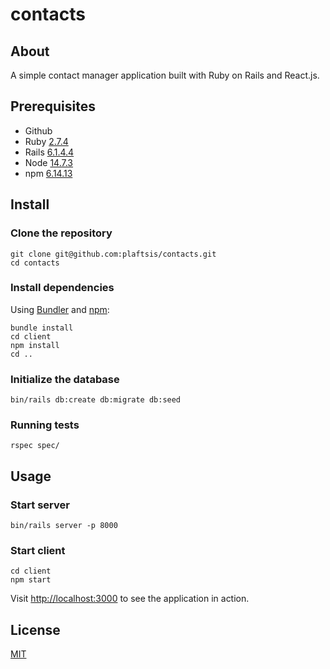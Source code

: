 # contacts

## About

A simple contact manager application built with Ruby on Rails and React.js.

## Prerequisites
- Github
- Ruby [2.7.4](https://www.ruby-lang.org/en/news/2021/07/07/ruby-2-7-4-released/)
- Rails [6.1.4.4](https://rubyonrails.org/2021/12/15/Rails-6-0-4-4-and-6-1-4-4-have-been-released)
- Node [14.7.3](https://nodejs.org/en/blog/release/v14.17.3/)
- npm [6.14.13](https://www.npmjs.com/package/npm/v/6.14.13)

## Install

### Clone the repository

```shell
git clone git@github.com:plaftsis/contacts.git
cd contacts
```

### Install dependencies

Using [Bundler](https://bundler.io/) and [npm](https://www.npmjs.com/):

```shell
bundle install
cd client
npm install
cd ..
```

### Initialize the database

```shell
bin/rails db:create db:migrate db:seed
```

### Running tests

```shell
rspec spec/
```

## Usage

### Start server
```shell
bin/rails server -p 8000
```

### Start client
```shell
cd client
npm start
```

Visit [http://localhost:3000](http://localhost:3000) to see the application in action.

## License
[MIT](https://choosealicense.com/licenses/mit/)